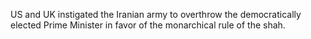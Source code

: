 US and UK instigated the Iranian army to overthrow the democratically elected Prime Minister in favor of the monarchical rule of the shah.